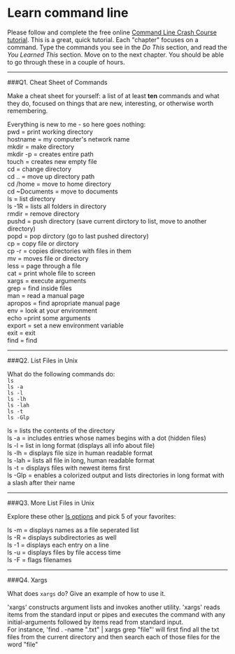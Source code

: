 # Learn command line

Please follow and complete the free online [Command Line Crash Course
tutorial](http://cli.learncodethehardway.org/book/). This is a great,
quick tutorial. Each "chapter" focuses on a command. Type the commands
you see in the _Do This_ section, and read the _You Learned This_
section. Move on to the next chapter. You should be able to go through
these in a couple of hours.

---

###Q1.  Cheat Sheet of Commands  

Make a cheat sheet for yourself: a list of at least **ten** commands and what they do, focused on things that are new, interesting, or otherwise worth remembering. 

Everything is new to me - so here goes nothing: <br>
pwd = print working directory <br>
hostname = my computer's network name<br>
mkdir = make directory<br>
mkdir -p = creates entire path<br>
touch = creates new empty file<br>
cd = change directory<br>
cd .. = move up directory path<br>
cd /home = move to home directory<br>
cd ~Documents = move to documents<br>
ls = list directory<br>
ls -1R = lists all folders in directory<br>
rmdir = remove directory<br>
pushd = push directory (save current dirctory to list, move to another directory)<br>
popd = pop dirctory (go to last pushed directory)<br>
cp = copy file or dirctory<br>
cp -r = copies directories with files in them<br>
mv = moves file or directory<br>
less = page through a file<br>
cat = print whole file to screen<br>
xargs = execute arguments<br>
grep = find inside files<br>
man = read a manual page<br>
apropos = find apropriate manual page<br>
env = look at your environment<br>
echo =print some arguments<br>
export = set a new environment variable<br>
exit = exit<br>
find = find<br>


---

###Q2.  List Files in Unix   

What do the following commands do:  
`ls`  
`ls -a`  
`ls -l`  
`ls -lh`  
`ls -lah`  
`ls -t`  
`ls -Glp`  

ls = lists the contents of the directory<br>
ls -a = includes entries whose names begins with a dot (hidden files)<br>
ls -l = list in long format (displays all info about file)<br>
ls -lh = displays file size in human readable format<br>
ls -lah = lists all file in long, human readable format<br>
ls -t = displays files with newest items first<br>
ls -Glp = enables a colorized output and lists directories in long format with a slash after their name<br>


---

###Q3.  More List Files in Unix  

Explore these other [ls options](http://www.techonthenet.com/unix/basic/ls.php) and pick 5 of your favorites:

ls -m = displays names as a file seperated list <br>
ls -R = displays subdirectories as well <br>
ls -1 = displays each entry on a line <br>
ls -u = displays files by file access time <br>
ls -F = flags filenames <br>


---

###Q4.  Xargs   

What does `xargs` do? Give an example of how to use it.

'xargs' constructs argument lists and invokes another utility. 'xargs' reads items from the standard input or pipes and executes the command  with any initial-arguments followed by items read from standard input. <br>
For instance, 'find . -name ".txt" | xargs grep "file"' will first find all the txt files from the current directory and then search each of those files for the word "file"


 

